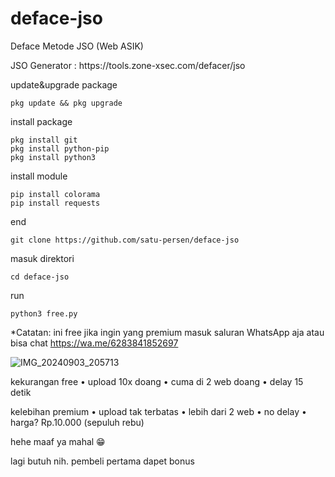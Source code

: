 # deface-jso
Deface Metode JSO (Web ASIK)


<p> JSO Generator : https://tools.zone-xsec.com/defacer/jso</p>

update&upgrade package
```
pkg update && pkg upgrade
```

install package
```
pkg install git
pkg install python-pip
pkg install python3
```

install module
```
pip install colorama
pip install requests
```

end
```
git clone https://github.com/satu-persen/deface-jso
```
masuk direktori 
```
cd deface-jso
```

run
```
python3 free.py
```

<h9>*Catatan: ini free jika ingin yang premium masuk saluran WhatsApp aja
atau bisa chat https://wa.me/6283841852697 </h9>



![IMG_20240903_205713](https://github.com/user-attachments/assets/69ed5e94-b48f-4f97-a27b-e796d5d513be)


kekurangan free
• upload 10x doang
• cuma di 2 web doang
• delay 15 detik

kelebihan premium 
• upload tak terbatas
• lebih dari 2 web
• no delay
• harga? Rp.10.000 (sepuluh rebu)

hehe maaf ya mahal 😁


lagi butuh nih.
pembeli pertama dapet bonus 



